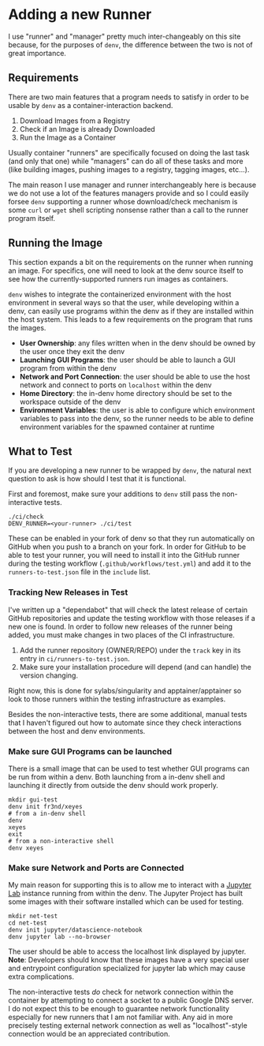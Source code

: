 # Adding a new Runner

I use "runner" and "manager" pretty much inter-changeably on this site
because, for the purposes of `denv`, the difference between the two is
not of great importance.

## Requirements
There are two main features that a program needs to satisfy in order
to be usable by `denv` as a container-interaction backend.

1. Download Images from a Registry
2. Check if an Image is already Downloaded
3. Run the Image as a Container

Usually container "runners" are specifically focused on doing the
last task (and only that one) while "managers" can do all of
these tasks and more (like building images, pushing images to a registry,
tagging images, etc...).

The main reason I use manager and runner interchangeably here is because
we do not use a lot of the features managers provide and so I could easily
forsee `denv` supporting a runner whose download/check mechanism is some
`curl` or `wget` shell scripting nonsense rather than a call to the runner
program itself.

## Running the Image
This section expands a bit on the requirements on the runner when running
an image. For specifics, one will need to look at the denv source itself
to see how the currently-supported runners run images as containers.

`denv` wishes to integrate the containerized environment with the host
environment in several ways so that the user, while developing within a
denv, can easily use programs within the denv as if they are installed
within the host system. This leads to a few requirements on the program
that runs the images.

- **User Ownership**: any files written when in the denv should be owned
  by the user once they exit the denv
- **Launching GUI Programs**: the user should be able to launch a GUI
  program from within the denv
- **Network and Port Connection**: the user should be able to use the host
  network and connect to ports on `localhost` within the denv
- **Home Directory**: the in-denv home directory should be set to the
  workspace outside of the denv
- **Environment Variables**: the user is able to configure which environment
  variables to pass into the denv, so the runner needs to be able to define
  environment variables for the spawned container at runtime

## What to Test
If you are developing a new runner to be wrapped by `denv`, the natural next
question to ask is how should I test that it is functional. 

First and foremost, make sure your additions to `denv` still pass the
non-interactive tests.
```
./ci/check
DENV_RUNNER=<your-runner> ./ci/test
```
These can be enabled in your fork of denv so that they run automatically on GitHub
when you push to a branch on your fork. In order for GitHub to be able to test
your runner, you will need to install it into the GitHub runner during the testing 
workflow (`.github/workflows/test.yml`) and add it to the `runners-to-test.json`
file in the `include` list.

### Tracking New Releases in Test
I've written up a "dependabot" that will check the latest release of certain GitHub
repositories and update the testing workflow with those releases if a new one is
found. In order to follow new releases of the runner being added, you must make
changes in two places of the CI infrastructure.

1. Add the runner repository (OWNER/REPO) under the `track` key in its entry in
   `ci/runners-to-test.json`.
2. Make sure your installation procedure will depend (and can handle) the version changing.

Right now, this is done for sylabs/singularity and apptainer/apptainer so look to those
runners within the testing infrastructure as examples.

Besides the non-interactive tests, there are some additional, manual tests that
I haven't figured out how to automate since they check interactions between
the host and denv environments.

### Make sure GUI Programs can be launched
There is a small image that can be used to test whether GUI programs can be
run from within a denv. Both launching from a in-denv shell and launching
it directly from outside the denv should work properly.
```
mkdir gui-test
denv init fr3nd/xeyes
# from a in-denv shell
denv
xeyes
exit
# from a non-interactive shell
denv xeyes
```

### Make sure Network and Ports are Connected
My main reason for supporting this is to allow me to interact with a
[Jupyter Lab](https://jupyterlab.readthedocs.io/en/latest/) instance 
running from within the denv. The Jupyter Project has built some
images with their software installed which can be used for testing.
```
mkdir net-test
cd net-test
denv init jupyter/datascience-notebook
denv jupyter lab --no-browser
```
The user should be able to access the localhost link displayed by
jupyter. **Note**: Developers should know that these images have
a very special user and entrypoint configuration specialized for
jupyter lab which may cause extra complications.

The non-interactive tests _do_ check for network connection within
the container by attempting to connect a socket to a public Google
DNS server. I do not expect this to be enough to guarantee network
functionality especially for new runners that I am not familiar with.
Any aid in more precisely testing external network connection as well
as "localhost"-style connection would be an appreciated contribution.
